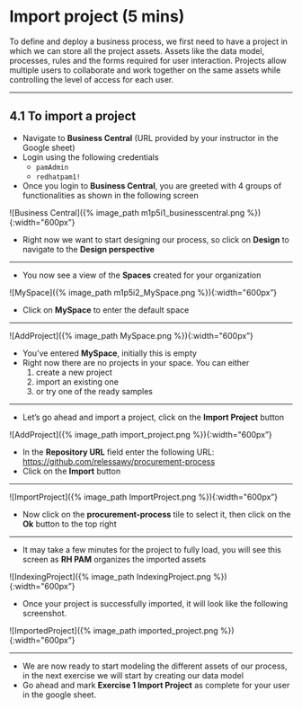 # Import project (5 mins)

To define and deploy a business process, we first need to have a project in which we can store all the project assets. Assets like the data model, processes, rules and the forms required for user interaction. Projects allow multiple users to collaborate and work together on the same assets while controlling the level of access for each user.

---

## 4.1 To import a project

- Navigate to **Business Central** (URL provided by your instructor in the Google sheet)
- Login using the following credentials
  - `pamAdmin`
  - `redhatpam1!`
- Once you login to **Business Central**, you are greeted with 4 groups of functionalities as shown in the following screen

![Business Central]({% image_path m1p5i1_businesscentral.png %}){:width="600px”}

- Right now we want to start designing our process, so click on **Design** to navigate to the **Design perspective**

---

- You now see a view of the **Spaces** created for your organization

![MySpace]({% image_path m1p5i2_MySpace.png %}){:width="600px”}

- Click on **MySpace** to enter the default space

---

![AddProject]({% image_path MySpace.png %}){:width="600px”}

- You’ve entered **MySpace**, initially this is empty
- Right now there are no projects in your space. You can either
  1. create a new project
  2. import an existing one
  3. or try one of the ready samples

---

- Let’s go ahead and import a project, click on the **Import Project** button

![AddProject]({% image_path import_project.png %}){:width="600px”}

- In the **Repository URL** field enter the following URL: https://github.com/relessawy/procurement-process
- Click on the **Import** button

---

![ImportProject]({% image_path ImportProject.png %}){:width="600px”}

- Now click on the **procurement-process** tile to select it, then click on the **Ok** button to the top right

---

- It may take a few minutes for the project to fully load, you will see this screen as **RH PAM** organizes the imported assets

![IndexingProject]({% image_path IndexingProject.png %}){:width="600px”}

- Once your project is successfully imported, it will look like the following screenshot.

![ImportedProject]({% image_path imported_project.png %}){:width="600px”}

---

- We are now ready to start modeling the different assets of our process, in the next exercise we will start by creating our data model
- Go ahead and mark **Exercise 1 Import Project** as complete for your user in the google sheet.

